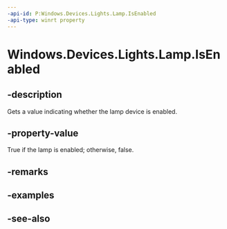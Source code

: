 ----api-id: P:Windows.Devices.Lights.Lamp.IsEnabled
-api-type: winrt property
---<!-- Property syntaxpublic bool IsEnabled { get;  set; }--># Windows.Devices.Lights.Lamp.IsEnabled## -descriptionGets a value indicating whether the lamp device is enabled.## -property-valueTrue if the lamp is enabled; otherwise, false.## -remarks## -examples## -see-also